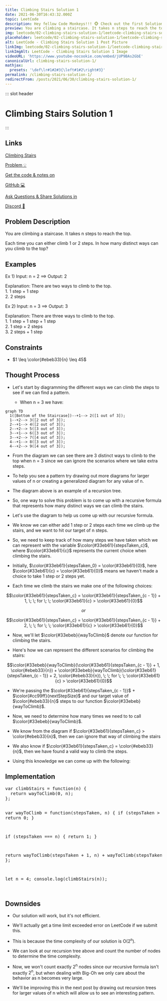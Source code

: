 ```yaml
---
title: Climbing Stairs Solution 1
date: 2021-06-30T16:43:32.000Z
topic: LeetCode
description: Hey fellow Code Monkeys!!! 🐵 Check out the first Solution & Notes for the LeetCode problem Climbing Stairs! 🍌🐒
preview: You are climbing a staircase. It takes n steps to reach the top. Each time you can either climb 1 or 2 steps...
img: leetcode/02-climbing-stairs-solution-1/leetcode-climbing-stairs-solution-1-post.png
placeholder: leetcode/02-climbing-stairs-solution-1/leetcode-climbing-stairs-solution-1-post-90w.png
alt: LeetCode - Climbing Stairs Solution 1 Post Picture
linkImg: leetcode/02-climbing-stairs-solution-1/leetcode-climbing-stairs-solution-1-post-link.png
linkImgAlt: LeetCode - Climbing Stairs Solution 1 Image
videoURL: 'https://www.youtube-nocookie.com/embed/jUP9BAs2GbE'
canonicalUrl: climbing-stairs-solution-1/
mathjax:
  presets: '\def\lr#1#2#3{\left#1#2\right#3}'
permalink: /climbing-stairs-solution-1/
redirectFrom: /posts/2021/06/30/climbing-stairs-solution-1/
---
```


::: slot header

# Climbing Stairs Solution 1

:::

## Links

<p><a href="https://leetcode.com/problems/climbing-stairs/" target="_blank" rel="noopener noreferrer">Climbing Stairs <div class="emoji-wrap">Problem<span>&nbsp;💡</span></div></a></p>
<p><a href="https://github.com/codemonkeysio/LeetCode" target="_blank" rel="noopener noreferrer">Get the code & notes on <div class="emoji-wrap">GitHub<span>&nbsp;💻</span></div></a></p>
<p><a href="https://discord.gg/mh9rQmwJ8H" target="_blank" rel="noopener noreferrer">Ask Questions & Share Solutions in <div class="emoji-wrap">Discord<span>&nbsp;🤖</span></div></a></p>

## Problem Description

You are climbing a staircase. It takes <span class="post-term-one">n</span> steps to reach the top.

Each time you can either climb <span class="post-term-one">1</span> or <span class="post-term-one">2</span> steps. In how many distinct ways can you climb to the top?

## Examples

Ex 1) Input: <span class="post-term-one">n = 2</span> $\implies$ Output: <span class="post-term-one">2</span>

Explanation: There are <span class="post-term-one">two</span> ways to climb to the top.<br>1. 1 step + 1 step<br>2. 2 steps

Ex 2) Input: <span class="post-term-one">n = 3</span> $\implies$ Output: <span class="post-term-one">3</span>

Explanation: There are <span class="post-term-one">three</span> ways to climb to the top.<br>1. 1 step + 1 step + 1 step<br>2. 1 step + 2 steps<br>3. 2 steps + 1 step

## Constraints

- $1 \leq \color{#ebeb33}{n} \leq 45$

## Thought Process

- Let's start by diagramming the different ways we can climb the steps to see if we can find a pattern.

  - When <span class="post-term-one">n = 3</span> we have:

```mermaid
graph TD
  1([Bottom of the Staircase])--+1--> 2([1 out of 3]);
  1--+2--> 3([2 out of 3]);
  2--+1--> 4([2 out of 3]);
  2--+2--> 5([3 out of 3]);
  3--+1--> 6([3 out of 3]);
  3--+2--> 7([4 out of 3]);
  4--+1--> 8([3 out of 3]);
  4--+2--> 9([4 out of 3]);
```

- From the diagram we can see there are <span class="post-term-one">3</span> distinct ways to climb to the top when <span class="post-term-one">n = 3</span> since we can ignore the scenarios where we take extra steps.

- To help you see a pattern try drawing out more diagrams for larger values of <span class="post-term-one">n</span> or creating a generalized diagram for any value of <span class="post-term-one">n</span>.

- The diagram above is an example of a <span class="post-term-one">recursion tree</span>.

- So, one way to solve this problem is to come up with a <span class="post-term-one">recursive formula</span> that represents how many distinct ways we can climb the stairs.

- Let's use the diagram to help us come up with our <span class="post-term-one">recursive formula</span>.

- We know we can either add <span class="post-term-one">1</span> step or <span class="post-term-one">2</span> steps each time we climb up the stairs, and we want to hit our target of <span class="post-term-one">n</span> steps.

- So, we need to keep track of how many steps we have taken which we can represent with the variable $\color{#33eb61}{stepsTaken_c}$, where $\color{#33eb61}{c}$ represents the current choice when climbing the stairs.

- Initially, $\color{#33eb61}{stepsTaken_0} = \color{#33eb61}{0}$, here $\color{#33eb61}{c} = \color{#33eb61}{0}$ means we haven't made a choice to take <span class="post-term-one">1</span> step or <span class="post-term-one">2</span> steps yet.

- Each time we climb the stairs we make one of the following choices:

$$\color{#33eb61}{stepsTaken_c} = \color{#33eb61}{stepsTaken_{c - 1}} + 1, \; \; for \; \; \color{#33eb61}{c} > \color{#33eb61}{0}$$

$$or$$

$$\color{#33eb61}{stepsTaken_c} = \color{#33eb61}{stepsTaken_{c - 1}} + 2, \; \; for \; \; \color{#33eb61}{c} > \color{#33eb61}{0}$$

- Now, we'll let $\color{#33ebeb}{wayToClimb}$ denote our function for climbing the stairs.

- Here's how we can represent the different scenarios for climbing the stairs:

$$\color{#33ebeb}{wayToClimb}(\color{#33eb61}{stepsTaken_{c - 1}} + 1, \color{#ebeb33}{n}) + \color{#33ebeb}{wayToClimb}(\color{#33eb61}{stepsTaken_{c - 1}} + 2, \color{#ebeb33}{n}), \; \; for \; \; \color{#33eb61}{c} > \color{#33eb61}{0}$$

- We're passing the $\color{#33eb61}{stepsTaken_{c - 1}}$ + $\color{#cc99ff}{nextStepSize}$ and our target value of $\color{#ebeb33}{n}$ steps to our function $\color{#33ebeb}{wayToClimb}$.

- Now, we need to determine how many times we need to to call $\color{#33ebeb}{wayToClimb}$.

- We know from the diagram if $\color{#33eb61}{stepsTaken_c} > \color{#ebeb33}{n}$, then we can ignore that way of climbing the stairs

- We also know if $\color{#33eb61}{stepsTaken_c} = \color{#ebeb33}{n}$, then we have found a valid way to climb the steps.

- Using this knowledge we can come up with the following:

## Implementation

<code-fence lang="js" heading="Climbing Stairs Solution 1">
<pre vue-slot="code">
var climbStairs = function(n) {
  return wayToClimb(0, n);
};

var wayToClimb = function(stepsTaken, n) {
  if (stepsTaken > n) {
    return 0;
  }

  if (stepsTaken === n) {
    return 1;
  }

  return wayToClimb(stepsTaken + 1, n) + wayToClimb(stepsTaken + 2, n);
};

let n = 4;
console.log(climbStairs(n));

</pre>
</code-fence>

## Downsides

- Our solution will work, but it's not efficient.

- We'll actually get a time limit exceeded error on LeetCode if we submit this.

- This is because the <span class="post-term-one">time complexity</span> of our solution is <span class="post-term-one">O(2<sup>n</sup>)</span>.

- We can look at our <span class="post-term-one">recursion tree</span> above and count the number of nodes to determine the <span class="post-term-one">time complexity</span>.

- Now, we won't count exactly <span class="post-term-one">2<sup>n</sup></span> nodes since our <span class="post-term-one">recursive formula</span> isn't exactly <span class="post-term-one">2<sup>n</sup></span>, but when dealing with <span class="post-term-one">Big-Oh</span> we only care about the behavior as <span class="post-term-one">n</span> becomes very large.

- We'll be improving this in the next post by drawing out <span class="post-term-one">recursion trees</span> for larger values of <span class="post-term-one">n</span> which will allow us to see an interesting pattern.
